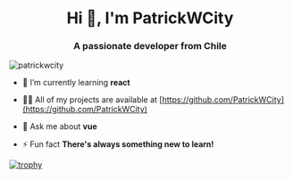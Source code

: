 <h1 align="center">Hi 👋, I'm PatrickWCity</h1>
<h3 align="center">A passionate developer from Chile</h3>

<p align="left"> <img src="https://komarev.com/ghpvc/?username=patrickwcity" alt="patrickwcity" /> </p>

- 🌱 I’m currently learning **react**

- 👨‍💻 All of my projects are available at [https://github.com/PatrickWCity](https://github.com/PatrickWCity)

- 💬 Ask me about **vue**

- ⚡ Fun fact **There's always something new to learn!**

[![trophy](https://github-profile-trophy.vercel.app/?username=PatrickWCity&theme=onedark)](https://github.com/PatrickWCity)

